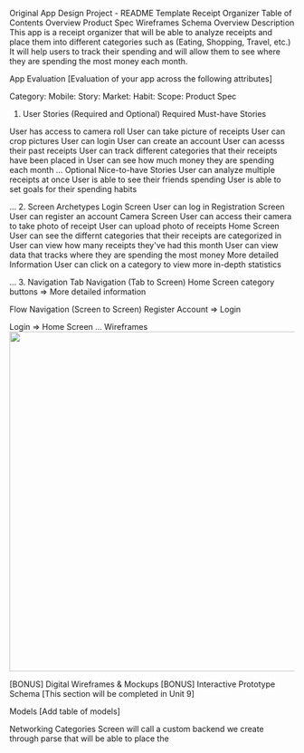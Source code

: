 Original App Design Project - README Template
Receipt Organizer
Table of Contents
Overview
Product Spec
Wireframes
Schema
Overview
Description
This app is a receipt organizer that will be able to analyze receipts and place them into different categories such as (Eating, Shopping, Travel, etc.) It will help users to track their spending and will allow them to see where they are spending the most money each month. 

App Evaluation
[Evaluation of your app across the following attributes]

Category:
Mobile:
Story:
Market:
Habit:
Scope:
Product Spec
1. User Stories (Required and Optional)
Required Must-have Stories

User has access to camera roll
User can take picture of receipts
User can crop pictures
User can login
User can create an account
User can acesss their past receipts
User can track different categories that their receipts have been placed in
User can see how much money they are spending each month
…
Optional Nice-to-have Stories
User can analyze multiple receipts at once
User is able to see their friends spending
User is able to set goals for their spending habits


…
2. Screen Archetypes
Login Screen
  User can log in
Registration Screen
  User can register an account
Camera Screen
  User can access their camera to take photo of receipt
  User can upload photo of receipts
Home Screen
  User can see the differnt categories that their receipts are categorized in
  User can view how many receipts they've had this month
  User can view data that tracks where they are spending the most money
More detailed Information
  User can click on a category to view more in-depth statistics

…
3. Navigation
Tab Navigation (Tab to Screen)
Home Screen category buttons =>
More detailed information

Flow Navigation (Screen to Screen)
Register Account =>
Login

Login =>
Home Screen
…
Wireframes
<img src="https://i.imgur.com/8RmjiCV.png" width=600>


[BONUS] Digital Wireframes & Mockups
[BONUS] Interactive Prototype
Schema
[This section will be completed in Unit 9]

Models
[Add table of models]

Networking
Categories Screen will call a custom backend we create through parse that will be able to place the
